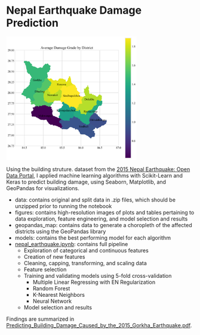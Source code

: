# Nepal Earthquake Damage Prediction

<img src="https://github.com/KevinyWu/KevinyWu/blob/main/images/nepal.png" alt="drawing" width="350"/>

Using the building struture. dataset from the [2015 Nepal Earthquake: Open Data Portal](http://eq2015.npc.gov.np/#/download), I applied machine learning algorithms with Scikit-Learn and Keras to predict building damage, using Seaborn, Matplotlib, and GeoPandas for visualizations. 
- data: contains original and split data in .zip files, which should be unzipped prior to running the notebook
- figures: contains high-resolution images of plots and tables pertaining to data exploration, feature engineering, and model selection and results
- geopandas_map: contains data to generate a choropleth of the affected districts using the GeoPandas library
- models: contains the best performing model for each algorithm
- [nepal_earthquake.ipynb](https://github.com/KevinyWu/nepal_earthquake/blob/main/nepal_earthquake.ipynb): contains full pipeline
  - Exploration of categorical and continuous features
  - Creation of new features
  - Cleaning, capping, transforming, and scaling data
  - Feature selection
  - Training and validating models using 5-fold cross-validation
    - Multiple Linear Regressing with EN Regularization
    - Random Forest 
    - K-Nearest Neighbors
    - Neural Network
  - Model selection and results

Findings are summarized in [Predicting_Building_Damage_Caused_by_the_2015_Gorkha_Earthquake.pdf](https://github.com/KevinyWu/nepal_earthquake/blob/main/Predicting_Building_Damage_Caused_by_the_2015_Gorkha_Earthquake.pdf).
